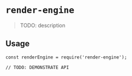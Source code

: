 # `render-engine`

> TODO: description

## Usage

```
const renderEngine = require('render-engine');

// TODO: DEMONSTRATE API
```
